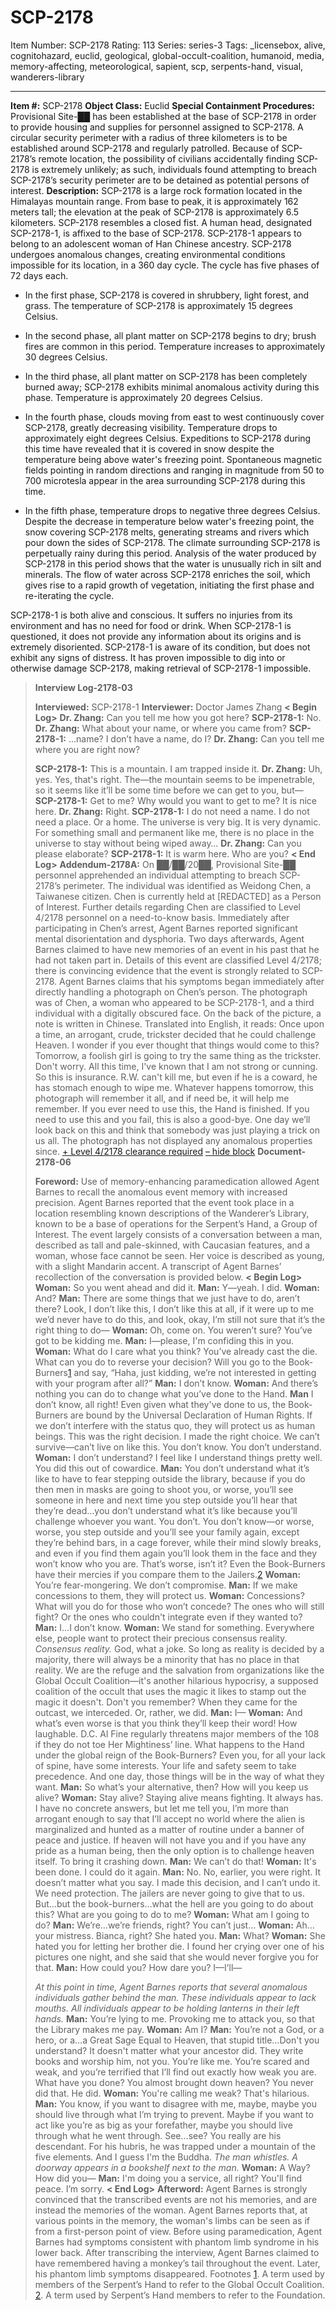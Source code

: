# SCP-2178
Item Number: SCP-2178
Rating: 113
Series: series-3
Tags: _licensebox, alive, cognitohazard, euclid, geological, global-occult-coalition, humanoid, media, memory-affecting, meteorological, sapient, scp, serpents-hand, visual, wanderers-library

---

**Item #:** SCP-2178
**Object Class:** Euclid
**Special Containment Procedures:** Provisional Site-██ has been established at the base of SCP-2178 in order to provide housing and supplies for personnel assigned to SCP-2178. A circular security perimeter with a radius of three kilometers is to be established around SCP-2178 and regularly patrolled. Because of SCP-2178’s remote location, the possibility of civilians accidentally finding SCP-2178 is extremely unlikely; as such, individuals found attempting to breach SCP-2178’s security perimeter are to be detained as potential persons of interest.
**Description:** SCP-2178 is a large rock formation located in the Himalayas mountain range. From base to peak, it is approximately 162 meters tall; the elevation at the peak of SCP-2178 is approximately 6.5 kilometers. SCP-2178 resembles a closed fist. A human head, designated SCP-2178-1, is affixed to the base of SCP-2178. SCP-2178-1 appears to belong to an adolescent woman of Han Chinese ancestry.
SCP-2178 undergoes anomalous changes, creating environmental conditions impossible for its location, in a 360 day cycle. The cycle has five phases of 72 days each.
  * In the first phase, SCP-2178 is covered in shrubbery, light forest, and grass. The temperature of SCP-2178 is approximately 15 degrees Celsius.

  * In the second phase, all plant matter on SCP-2178 begins to dry; brush fires are common in this period. Temperature increases to approximately 30 degrees Celsius.

  * In the third phase, all plant matter on SCP-2178 has been completely burned away; SCP-2178 exhibits minimal anomalous activity during this phase. Temperature is approximately 20 degrees Celsius.

  * In the fourth phase, clouds moving from east to west continuously cover SCP-2178, greatly decreasing visibility. Temperature drops to approximately eight degrees Celsius. Expeditions to SCP-2178 during this time have revealed that it is covered in snow despite the temperature being above water's freezing point. Spontaneous magnetic fields pointing in random directions and ranging in magnitude from 50 to 700 microtesla appear in the area surrounding SCP-2178 during this time.

  * In the fifth phase, temperature drops to negative three degrees Celsius. Despite the decrease in temperature below water's freezing point, the snow covering SCP-2178 melts, generating streams and rivers which pour down the sides of SCP-2178. The climate surrounding SCP-2178 is perpetually rainy during this period. Analysis of the water produced by SCP-2178 in this period shows that the water is unusually rich in silt and minerals. The flow of water across SCP-2178 enriches the soil, which gives rise to a rapid growth of vegetation, initiating the first phase and re-iterating the cycle.

SCP-2178-1 is both alive and conscious. It suffers no injuries from its environment and has no need for food or drink. When SCP-2178-1 is questioned, it does not provide any information about its origins and is extremely disoriented. SCP-2178-1 is aware of its condition, but does not exhibit any signs of distress. It has proven impossible to dig into or otherwise damage SCP-2178, making retrieval of SCP-2178-1 impossible.
> **Interview Log-2178-03**  
>    
>  **Interviewed:** SCP-2178-1
> **Interviewer:** Doctor James Zhang
> **< Begin Log>**
> **Dr. Zhang:** Can you tell me how you got here?
> **SCP-2178-1:** No.
> **Dr. Zhang:** What about your name, or where you came from?
> **SCP-2178-1:** …name? I don’t have a name, do I?
> **Dr. Zhang:** Can you tell me where you are right now?  
>    
>  **SCP-2178-1:** This is a mountain. I am trapped inside it.
> **Dr. Zhang:** Uh, yes. Yes, that's right. The—the mountain seems to be impenetrable, so it seems like it’ll be some time before we can get to you, but—
> **SCP-2178-1:** Get to me? Why would you want to get to me? It is nice here.
> **Dr. Zhang:** Right.
> **SCP-2178-1:** I do not need a name. I do not need a place. Or a home. The universe is very big. It is very dynamic. For something small and permanent like me, there is no place in the universe to stay without being wiped away…
> **Dr. Zhang:** Can you please elaborate?
> **SCP-2178-1:** It is warm here. Who are you?
> **< End Log>**
**Addendum-2178A:** On ██/██/20██, Provisional Site-██ personnel apprehended an individual attempting to breach SCP-2178’s perimeter. The individual was identified as Weidong Chen, a Taiwanese citizen. Chen is currently held at [REDACTED] as a Person of Interest. Further details regarding Chen are classified to Level 4/2178 personnel on a need-to-know basis.
Immediately after participating in Chen’s arrest, Agent Barnes reported significant mental disorientation and dysphoria. Two days afterwards, Agent Barnes claimed to have new memories of an event in his past that he had not taken part in. Details of this event are classified Level 4/2178; there is convincing evidence that the event is strongly related to SCP-2178.
Agent Barnes claims that his symptoms began immediately after directly handling a photograph on Chen’s person. The photograph was of Chen, a woman who appeared to be SCP-2178-1, and a third individual with a digitally obscured face.
On the back of the picture, a note is written in Chinese. Translated into English, it reads:
> Once upon a time, an arrogant, crude, trickster decided that he could challenge Heaven. I wonder if you ever thought that things would come to this? Tomorrow, a foolish girl is going to try the same thing as the trickster. Don't worry. All this time, I've known that I am not strong or cunning. So this is insurance. R.W. can't kill me, but even if he is a coward, he has stomach enough to wipe me. Whatever happens tomorrow, this photograph will remember it all, and if need be, it will help me remember. If you ever need to use this, the Hand is finished. If you need to use this and you fail, this is also a good-bye.
> One day we’ll look back on this and think that somebody was just playing a trick on us all.
The photograph has not displayed any anomalous properties since.
[\+ Level 4/2178 clearance required](javascript:;)
[– hide block](javascript:;)
> **Document-2178-06**  
>    
>  **Foreword:** Use of memory-enhancing paramedication allowed Agent Barnes to recall the anomalous event memory with increased precision. Agent Barnes reported that the event took place in a location resembling known descriptions of the Wanderer’s Library, known to be a base of operations for the Serpent’s Hand, a Group of Interest. The event largely consists of a conversation between a man, described as tall and pale-skinned, with Caucasian features, and a woman, whose face cannot be seen. Her voice is described as young, with a slight Mandarin accent.
> A transcript of Agent Barnes’ recollection of the conversation is provided below.
> **< Begin Log>**
> **Woman:** So you went ahead and did it.
> **Man:** Y—yeah. I did.
> **Woman:** And?
> **Man:** There are some things that we just have to do, aren’t there? Look, I don’t like this, I don’t like this at all, if it were up to me we’d never have to do this, and look, okay, I’m still not sure that it’s the right thing to do—
> **Woman:** Oh, come on. You weren’t sure? You’ve got to be kidding me.
> **Man:** I—please, I'm confiding this in you.
> **Woman:** What do I care what you think? You’ve already cast the die. What can you do to reverse your decision? Will you go to the Book-Burners[1](javascript:;) and say, “Haha, just kidding, we’re not interested in getting with your program after all?”
> **Man:** I don’t know.
> **Woman:** And there’s nothing you can do to change what you’ve done to the Hand.
> **Man** I don’t know, all right! Even given what they've done to us, the Book-Burners are bound by the Universal Declaration of Human Rights. If we don’t interfere with the status quo, they will protect us as human beings. This was the right decision. I made the right choice. We can’t survive—can’t live on like this. You don’t know. You don’t understand.
> **Woman:** I don’t understand? I feel like I understand things pretty well. You did this out of cowardice.
> **Man:** You don’t understand what it’s like to have to fear stepping outside the library, because if you do then men in masks are going to shoot you, or worse, you’ll see someone in here and next time you step outside you’ll hear that they’re dead…you don’t understand what it’s like because you’ll challenge whoever you want. You don’t. You don’t know—or worse, worse, you step outside and you’ll see your family again, except they’re behind bars, in a cage forever, while their mind slowly breaks, and even if you find them again you’ll look them in the face and they won’t know who you are. That’s worse, isn’t it? Even the Book-Burners have their mercies if you compare them to the Jailers.[2](javascript:;)
> **Woman:** You’re fear-mongering. We don’t compromise.
> **Man:** If we make concessions to them, they will protect us.
> **Woman:** Concessions? What will you do for those who won’t concede? The ones who will still fight? Or the ones who couldn't integrate even if they wanted to?
> **Man:** I…I don’t know.
> **Woman:** We stand for something. Everywhere else, people want to protect their precious consensus reality. _Consensus reality._ God, what a joke. So long as reality is decided by a majority, there will always be a minority that has no place in that reality. We are the refuge and the salvation from organizations like the Global Occult Coalition—it's another hilarious hypocrisy, a supposed coalition of the occult that uses the magic it likes to stamp out the magic it doesn't. Don't you remember? When they came for the outcast, we interceded. Or, rather, we did.
> **Man:** I—
> **Woman:** And what’s even worse is that you think they’ll keep their word! How laughable. D.C. Al Fine regularly threatens major members of the 108 if they do not toe Her Mightiness’ line. What happens to the Hand under the global reign of the Book-Burners? Even you, for all your lack of spine, have some interests. Your life and safety seem to take precedence. And one day, those things will be in the way of what they want.
> **Man:** So what’s your alternative, then? How will you keep us alive?
> **Woman:** Stay alive? Staying alive means fighting. It always has. I have no concrete answers, but let me tell you, I’m more than arrogant enough to say that I’ll accept no world where the alien is marginalized and hunted as a matter of routine under a banner of peace and justice. If heaven will not have you and if you have any pride as a human being, then the only option is to challenge heaven itself. To bring it crashing down.
> **Man:** We can’t do that!
> **Woman:** It's been done. I could do it again.
> **Man:** No. No, earlier, you were right. It doesn’t matter what you say. I made this decision, and I can’t undo it. We need protection. The jailers are never going to give that to us. But…but the book-burners…what the hell are you going to do about this? What are you going to do to me?
> **Woman:** What am I going to do?
> **Man:** We’re…we’re friends, right? You can’t just…
> **Woman:** Ah…your mistress. Bianca, right? She hated you.
> **Man:** What?
> **Woman:** She hated you for letting her brother die. I found her crying over one of his pictures one night, and she said that she would never forgive you for that.
> **Man:** How could you? How dare you? I—I’ll—  
>    
>  _At this point in time, Agent Barnes reports that several anomalous individuals gather behind the man. These individuals appear to lack mouths. All individuals appear to be holding lanterns in their left hands._
> **Man:** You’re lying to me. Provoking me to attack you, so that the Library makes me pay.
> **Woman:** Am I?
> **Man:** You’re not a God, or a hero, or a…a Great Sage Equal to Heaven, that stupid title…Don't you understand? It doesn't matter what your ancestor did. They write books and worship him, not you. You’re like me. You’re scared and weak, and you’re terrified that I’ll find out exactly how weak you are. What have you done? You almost brought down heaven? You never did that. He did.
> **Woman:** You're calling me weak? That's hilarious.
> **Man:** You know, if you want to disagree with me, maybe, maybe you should live through what I’m trying to prevent. Maybe if you want to act like you’re as big as your forefather, maybe you should live through what he went through. See…see? You really are his descendant. For his hubris, he was trapped under a mountain of the five elements. And I guess I'm the Buddha.
> _The man whistles. A doorway appears in a bookshelf next to the man._
> **Woman:** A Way? How did you—
> **Man:** I'm doing you a service, all right? You'll find peace. I’m sorry.
> **< End Log>**
> **Afterword:** Agent Barnes is strongly convinced that the transcribed events are not his memories, and are instead the memories of the woman. Agent Barnes reports that, at various points in the memory, the woman's limbs can be seen as if from a first-person point of view.
> Before using paramedication, Agent Barnes had symptoms consistent with phantom limb syndrome in his lower back. After transcribing the interview, Agent Barnes claimed to have remembered having a monkey’s tail throughout the event. Later, his phantom limb symptoms disappeared.
Footnotes
[1](javascript:;). A term used by members of the Serpent’s Hand to refer to the Global Occult Coalition.
[2](javascript:;). A term used by Serpent’s Hand members to refer to the Foundation.